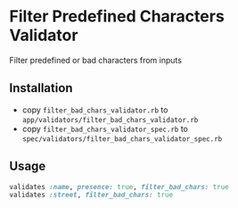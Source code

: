 # Filter Predefined Characters Validator

Filter predefined or bad characters from inputs

## Installation

* copy `filter_bad_chars_validator.rb` to `app/validators/filter_bad_chars_validator.rb`
* copy `filter_bad_chars_validator_spec.rb` to `spec/validators/filter_bad_chars_validator_spec.rb`

## Usage

```ruby
validates :name, presence: true, filter_bad_chars: true
validates :street, filter_bad_chars: true
```
